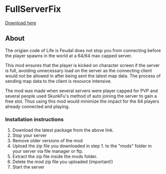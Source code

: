 # FullServerFix
[Download here](https://github.com/LiF-x/FullServerFix/releases/latest)

## About
The origian code of Life is Feudal does not stop you from connecting before the player spawns in the world at a 64/64 max capped server.

This mod ensures that the player is kicked on character screen if the server is full, avoiding unnecessary load on the server as the connecting client would not be allowed in after being sent the latest map data. The process of sending map data to the client is resource intensive. 

The mod was made when several servers were player capped for PVP and several people used SkunkFu's method of auto joining the server to gain a free slot. 
Thus using this mod would minimize the impact for the 64 players already connected and playing.

### Installation instructions

1. Download the latest package from the above link.
2. Stop your server
3. Remove older versions of the mod
4. Upload the zip file you downloaded in step 1. to the "mods" folder in your server via file manager or ftp.
5. Extract the zip file inside the mods folder.
6. Delete the mod zip file you uploaded (important!)
7. Start the server

